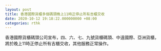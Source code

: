 ```yaml
---
layout: post
title: 香港國際貨櫃多個碼頭晚上11時正停止所有吉櫃交收
date: 2020-10-12 19:18:22.000000000 +08:00
categories: rthk
---
```


香港國際貨櫃碼頭公司宣布，四、六、七、九號貨櫃碼頭、中遠國際、亞洲貨櫃，將於晚上11時正停止所有吉櫃交收，其他服務正常操作。
